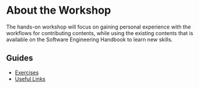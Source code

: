 # About the Workshop

The hands-on workshop will focus on gaining personal experience with the workflows 
for contributing contents, while using the existing contents that is available on 
the Software Engineering Handbook to learn new skills.

## Guides

- [Exercises](/Guides/About/Exercises)
- [Useful Links](/Guides/About/Useful%20Links)
